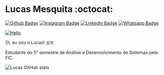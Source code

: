 # Lucas Mesquita :octocat:

[![Github Badge](https://img.shields.io/badge/-Github-000?style=for-the-badge&logo=Github&logoColor=white&link=https://github.com/Tarmiel)](https://github.com/Tarmiel)
[![Instagram Badge](https://img.shields.io/badge/-instagram-orange?style=for-the-badge&logo=instagram&logoColor=white&link=https://github.com/Tarmiel)](https://www.instagram.com/lul_cao/)
[![Linkedin Badge](https://img.shields.io/badge/-Linkedin-blue?style=for-the-badge&logo=Linkedin&logoColor=white&link=https://github.com/Tarmiel)](https://www.linkedin.com/in/lulcao/)
[![Whatsapp Badge](https://img.shields.io/badge/-whatsapp-green?style=for-the-badge&logo=whatsapp&logoColor=white&link=https://github.com/Tarmiel)](https://api.whatsapp.com/send?phone=+5585985691511)


[![Hello](https://github.com/Tarmiel/Tarmiel/blob/master/ezgif.com-resize.gif)](https://tarmiel.github.io/Portfolio/)

 Oi, eu sou o Lucas! 🇧🇷

 Estudante do 5° semestre de Análise e Desenvolvimento de Sistemas pela FIC. 

![Lucas GitHub stats](https://github-readme-stats.anuraghazra1.vercel.app/api?username=Tarmiel&show_icons=true&hide_border=true)
